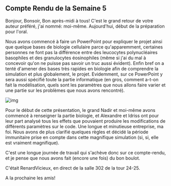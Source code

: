 ## Compte Rendu de la Semaine 5 ##

Bonjour, Bonsoir, Bon après-midi à tous! C'est le grand retour de votre auteur préféré, j'ai nommé: moi-même. Aujourd'hui, début de la préparation pour l'oral.


Nous avons commencé à faire un PowerPoint pour expliquer le projet ainsi que quelque bases de biologie cellulaire parce qu'apparemment, certaines personnes ne font pas la différence entre des leucocytes polynucléaires basophiles et des granulocytes éosinophiles (même si j'ai du mal à concevoir qu'on ne puisse pas savoir un truc aussi évident). Enfin bref on a tenté d'amener des bases très rapides en biologie afin de comprendre la simulation et plus globalement, le projet. Evidemment, sur ce PowerPoint y sera aussi spécifié toute la partie informatique (en gros, comment a-t-on fait la modélisation, quels sont les paramètres que nous allons faire varier et une partie sur les problèmes que nous avons rencontré).

![img](https://github.com/are00dynamic-2018/PROPAGATION_BACTERIENNE/blob/master/photo_pr%C3%A9sentation.png?raw=true)

Pour le début de cette présentation, le grand Nadir et moi-même avons commencé à renseigner la partie biologie, et Alexandre et Idriss ont pour leur part analysé tous les effets que pouvaient produire les modifications de différents paramètres sur le code. Une longue et minutieuse entreprise, ma foi. Nous avons de plus clarifié quelques règles et décidé la période immunitaire prise en compte dans cette magnifique simulation (si, si, elle est vraiment magnifique).


C'est une longue journée de travail qui s'achève donc sur ce compte-rendu, et je pense que nous avons fait (encore une fois) du bon boulot.

C'était RenardVicieux, en direct de la salle 302 de la tour 24-25.

A la prochaine les amis!
